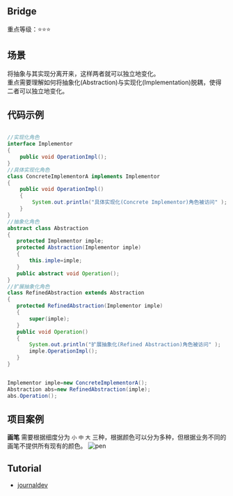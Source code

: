 Bridge
-------

重点等级：:star::star::star:

## 场景
将抽象与其实现分离开来，这样两者就可以独立地变化。  
重点需要理解如何将抽象化(Abstraction)与实现化(Implementation)脱耦，使得二者可以独立地变化。


## 代码示例
```java

//实现化角色
interface Implementor
{
    public void OperationImpl();
}
//具体实现化角色
class ConcreteImplementorA implements Implementor
{
    public void OperationImpl()
    {
        System.out.println("具体实现化(Concrete Implementor)角色被访问" );
    }
}
//抽象化角色
abstract class Abstraction
{
   protected Implementor imple;
   protected Abstraction(Implementor imple)
   {
       this.imple=imple;
   }
   public abstract void Operation();   
}
//扩展抽象化角色
class RefinedAbstraction extends Abstraction
{
   protected RefinedAbstraction(Implementor imple)
   {
       super(imple);
   }
   public void Operation()
   {
       System.out.println("扩展抽象化(Refined Abstraction)角色被访问" );
       imple.OperationImpl();
   }
}


Implementor imple=new ConcreteImplementorA();
Abstraction abs=new RefinedAbstraction(imple);
abs.Operation();
```

## 项目案例
**画笔** 需要根据细度分为 `小` `中` `大` 三种，根据颜色可以分为多种，但根据业务不同的画笔不提供所有现有的颜色。
![pen](../assets/img/design-birdge.png)

## Tutorial
* [journaldev](https://www.journaldev.com/1491/bridge-design-pattern-java)
